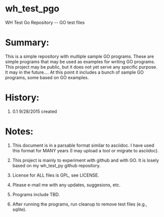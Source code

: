 wh_test_pgo
==========
WH Test Go Repository -- GO test files

Summary:
========

This is a simple repository with multiple sample GO programs.  These are 
simple programs that may be used as examples for writing GO programs.  
This project may be public, but it does not yet serve any specific purpose.  
It may in the future....  At this point it includes a bunch of sample 
GO programs, some based on GO examples.

History:
========

1) 0.1   9/28/2015    created

Notes:
======

1)  This document is in a parsable format similar to asciidoc.  I have used
    this format for MANY years (I may upload a tool or migrate to asciidoc).

2)  This project is mainly to experiment with github and with GO.  It is
    losely based on my wh_test_py github repository.

3)  License for ALL files is GPL, see LICENSE.

4)  Please e-mail me with any updates, suggesions, etc.  

5)  Programs include TBD.

6)  After running the programs, run cleanup to remove test files (e.g., sqlite).

